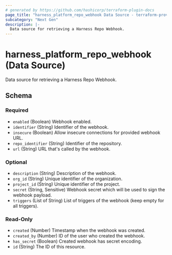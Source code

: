 ```yaml
---
# generated by https://github.com/hashicorp/terraform-plugin-docs
page_title: "harness_platform_repo_webhook Data Source - terraform-provider-harness"
subcategory: "Next Gen"
description: |-
  Data source for retrieving a Harness Repo Webhook.
---
```


# harness_platform_repo_webhook (Data Source)

Data source for retrieving a Harness Repo Webhook.



<!-- schema generated by tfplugindocs -->
## Schema

### Required

- `enabled` (Boolean) Webhook enabled.
- `identifier` (String) Identifier of the webhook.
- `insecure` (Boolean) Allow insecure connections for provided webhook URL.
- `repo_identifier` (String) Identifier of the repository.
- `url` (String) URL that's called by the webhook.

### Optional

- `description` (String) Description of the webhook.
- `org_id` (String) Unique identifier of the organization.
- `project_id` (String) Unique identifier of the project.
- `secret` (String, Sensitive) Webhook secret which will be used to sign the webhook payload.
- `triggers` (List of String) List of triggers of the webhook (keep empty for all triggers).

### Read-Only

- `created` (Number) Timestamp when the webhook was created.
- `created_by` (Number) ID of the user who created the webhook.
- `has_secret` (Boolean) Created webhook has secret encoding.
- `id` (String) The ID of this resource.
